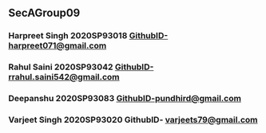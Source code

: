 ## SecAGroup09
### Harpreet Singh 2020SP93018 GithubID-harpreet071@gmail.com
### Rahul Saini  2020SP93042 GithubID-rrahul.saini542@gmail.com
### Deepanshu 2020SP93083 GithubID-pundhird@gmail.com
### Varjeet Singh 2020SP93020 GithubID- varjeets79@gmail.com
